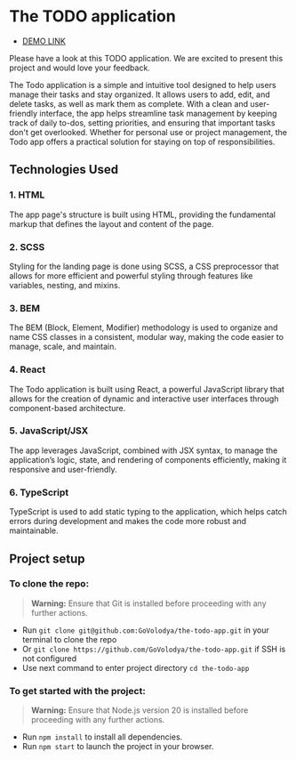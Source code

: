 # The TODO application

- [DEMO LINK](https://GoVolodya.github.io/the-todo-app/)

Please have a look at this TODO application. We are excited to present this project and would love your feedback.

The Todo application is a simple and intuitive tool designed to help users manage their tasks and stay organized.
It allows users to add, edit, and delete tasks, as well as mark them as complete. With a clean and user-friendly
interface, the app helps streamline task management by keeping track of daily to-dos, setting priorities, and
ensuring that important tasks don't get overlooked. Whether for personal use or project management, the Todo app
offers a practical solution for staying on top of responsibilities.


## Technologies Used

### 1. HTML
The app page's structure is built using HTML, providing the fundamental markup that defines the layout and content
of the page.

### 2. SCSS
Styling for the landing page is done using SCSS, a CSS preprocessor that allows for more efficient and powerful styling
through features like variables, nesting, and mixins.

### 3. BEM
The BEM (Block, Element, Modifier) methodology is used to organize and name CSS classes in a consistent, modular way,
making the code easier to manage, scale, and maintain.

### 4. React
The Todo application is built using React, a powerful JavaScript library that allows for the creation of dynamic
and interactive user interfaces through component-based architecture.

### 5. JavaScript/JSX
The app leverages JavaScript, combined with JSX syntax, to manage the application’s logic, state, and rendering
of components efficiently, making it responsive and user-friendly.

### 6. TypeScript
TypeScript is used to add static typing to the application, which helps catch errors during development and makes
the code more robust and maintainable.


## Project setup

### To clone the repo:

> **Warning:** Ensure that Git is installed before proceeding with any further actions.

- Run `git clone git@github.com:GoVolodya/the-todo-app.git` in your terminal to clone the repo
- Or `git clone https://github.com/GoVolodya/the-todo-app.git` if SSH is not configured
- Use next command to enter project directory `cd the-todo-app`


### To get started with the project:

> **Warning:** Ensure that Node.js version 20 is installed before proceeding with any further actions.

- Run `npm install` to install all dependencies.
- Run `npm start` to launch the project in your browser.
